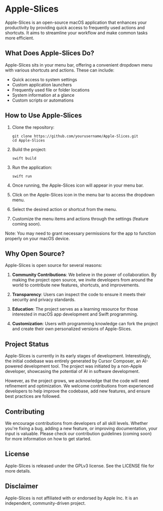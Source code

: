 # Apple-Slices

Apple-Slices is an open-source macOS application that enhances your productivity by providing quick access to frequently used actions and shortcuts. It aims to streamline your workflow and make common tasks more efficient.

## What Does Apple-Slices Do?

Apple-Slices sits in your menu bar, offering a convenient dropdown menu with various shortcuts and actions. These can include:

- Quick access to system settings
- Custom application launchers
- Frequently used file or folder locations
- System information at a glance
- Custom scripts or automations

## How to Use Apple-Slices

1. Clone the repository:
   ```
   git clone https://github.com/yourusername/Apple-Slices.git
   cd Apple-Slices
   ```

2. Build the project:
   ```
   swift build
   ```

3. Run the application:
   ```
   swift run
   ```

4. Once running, the Apple-Slices icon will appear in your menu bar.

5. Click on the Apple-Slices icon in the menu bar to access the dropdown menu.

6. Select the desired action or shortcut from the menu.

7. Customize the menu items and actions through the settings (feature coming soon).

Note: You may need to grant necessary permissions for the app to function properly on your macOS device.

## Why Open Source?

Apple-Slices is open source for several reasons:

1. **Community Contributions**: We believe in the power of collaboration. By making the project open source, we invite developers from around the world to contribute new features, shortcuts, and improvements.

2. **Transparency**: Users can inspect the code to ensure it meets their security and privacy standards.

3. **Education**: The project serves as a learning resource for those interested in macOS app development and Swift programming.

4. **Customization**: Users with programming knowledge can fork the project and create their own personalized versions of Apple-Slices.

## Project Status

Apple-Slices is currently in its early stages of development. Interestingly, the initial codebase was entirely generated by Cursor Composer, an AI-powered development tool. The project was initiated by a non-Apple developer, showcasing the potential of AI in software development.

However, as the project grows, we acknowledge that the code will need refinement and optimization. We welcome contributions from experienced developers to help improve the codebase, add new features, and ensure best practices are followed.

## Contributing

We encourage contributions from developers of all skill levels. Whether you're fixing a bug, adding a new feature, or improving documentation, your input is valuable. Please check our contribution guidelines (coming soon) for more information on how to get started.

## License

Apple-Slices is released under the GPLv3 license. See the LICENSE file for more details.

## Disclaimer

Apple-Slices is not affiliated with or endorsed by Apple Inc. It is an independent, community-driven project.
